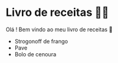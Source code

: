 # Livro de receitas :man_cook:

Olá ! Bem vindo ao meu livro de receitas :wave:

 - Strogonoff de frango
 - Pave
 - Bolo de cenoura